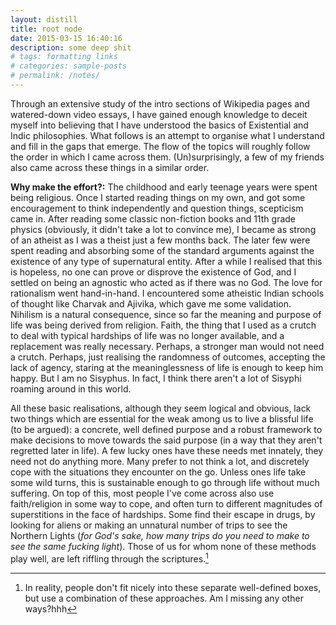 ```yaml
---
layout: distill
title: root node
date: 2015-03-15 16:40:16
description: some deep shit
# tags: formatting links
# categories: sample-posts
# permalink: /notes/
---
```


Through an extensive study of the intro sections of Wikipedia pages and watered-down video essays, I have gained enough knowledge to deceit myself into believing that I have understood the basics of Existential and Indic philosophies. What follows is an attempt to organise what I understand and fill in the gaps that emerge. The flow of the topics will roughly follow the order in which I came across them. (Un)surprisingly, a few of my friends also came across these things in a similar order. 

**Why make the effort?:** The childhood and early teenage years were spent being religious. Once I started reading things on my own, and got some encouragement to think independently and question things, scepticism came in. After reading some classic non-fiction books and 11th grade physics (obviously, it didn't take a lot to convince me), I became as strong of an atheist as I was a theist just a few months back. The later few were spent reading and absorbing some of the standard arguments against the existence of any type of supernatural entity. After a while I realised that this is hopeless, no one can prove or disprove the existence of God, and I settled on being an agnostic who acted as if there was no God. The love for rationalism went hand-in-hand. I encountered some atheistic Indian schools of thought like Charvak and Ajivika, which gave me some validation. Nihilism is a natural consequence, since so far the meaning and purpose of life was being derived from religion. Faith, the thing that I used as a crutch to deal with typical hardships of life was no longer available, and a replacement was really necessary. Perhaps, a stronger man would not need a crutch. Perhaps, just realising the randomness of outcomes, accepting the lack of agency, staring at the meaninglessness of life is enough to keep him happy. But I am no Sisyphus. In fact, I think there aren't a lot of Sisyphi roaming around in this world. 

All these basic realisations, although they seem logical and obvious, lack two things which are essential for the weak among us to live a blissful life (to be argued): a concrete, well defined purpose and a robust framework to make decisions to move towards the said purpose (in a way that they aren't regretted later in life). A few lucky ones have these needs met innately, they need not do anything more. Many prefer to not think a lot, and discretely cope with the situations they encounter on the go. Unless ones life take some wild turns, this is sustainable enough to go through life without much suffering. On top of this, most people I've come across also use faith/religion in some way to cope, and often turn to different magnitudes of superstitions in the face of hardships. Some find their escape in drugs, by looking for aliens or making an unnatural number of trips to see the Northern Lights (_for God's sake, how many trips do you need to make to see the same fucking light_). Those of us for whom none of these methods play well, are left riffling through the scriptures.[^1]

[^1]: In reality, people don't fit nicely into these separate well-defined boxes, but use a combination of these approaches. Am I missing any other ways?hhh